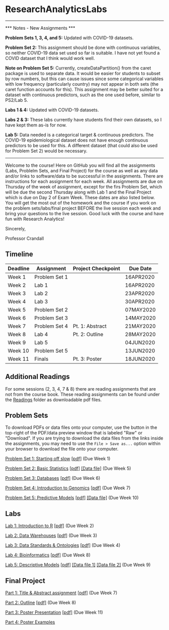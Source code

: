 # ResearchAnalyticsLabs
******
*** Notes - New Assignments ***

**Problem Sets 1, 3, 4, and 5:** Updated with COVID-19 datasets.

**Problem Set 2:** This assignment should be done with continuous variables, so neither COVID-19 data set used so far is suitable. I have not yet found a COVID dataset that I think would work well.

**Note on Problem Set 5:** Currently, createDataPartition() from the caret package is used to separate data. It would be easier for students to subset by row numbers, but this can cause issues since some categorical variables with low frequency (particularly country) may not appear in both sets (the caret function accounts for this). This assignment may be better suited for a dataset with continuous predictors, such as the one used before, similar to PS2/Lab 5.

**Labs 1 & 4:** Updated with COVID-19 datasets.

**Labs 2 & 3:** These labs currently have students find their own datasets, so I have kept them as-is for now.

**Lab 5:** Data needed is a categorical target & continuous predictors. The COVID-19 epidemiological dataset does not have enough continuous predictors to be used for this. A different dataset (that could also be used for Problem Set 2) would be necessary.

******

Welcome to the course! Here on GitHub you will find all the assignments (Labs, Problelm Sets, and Final Project) for the course as well as any data and/or links to software/data to be successful in the assignments. There are instructions for each assignment for each week. All assignments are due on Thursday of the week of assignment, except for the firs Problem Set, which will be due the second Thursday along with Lab 1 and the Final Project which is due on Day 2 of Exam Week. These dates are also listed below. You will get the most out of the homework and the course if you work on the problem sets/labs/final project BEFORE the live session each week and bring your questions to the live session. Good luck with the course and have fun with Research Analytics!

Sincerely,

Professor Crandall

## Timeline
| Deadline | Assignment | Project Checkpoint | Due Date |
|:---------|-----------------|--------------------|-------------|
| Week 1 | Problem Set 1 | | 16APR2020 |
| Week 2 | Lab 1 | | 16APR2020 |
| Week 3 | Lab 2 | | 23APR2020 |
| Week 4 | Lab 3 | | 30APR2020 |
| Week 5 | Problem Set 2 | | 07MAY2020 |
| Week 6 | Problem Set 3 | | 14MAY2020 |
| Week 7 | Problem Set 4 | Pt. 1: Abstract | 21MAY2020 |
| Week 8 | Lab 4| Pt. 2: Outline | 28MAY2020 |
| Week 9 | Lab 5 | | 04JUN2020 |
| Week 10 | Problem Set 5 | | 13JUN2020 |
| Week 11 | Finals | Pt. 3: Poster | 18JUN2020 |

## Additional Readings
For some sessions (2, 3, 4, 7 & 8) there are reading assignments that are not from the course book.  These reading assignments can be found under the [Readings](Readings/) folder as downloadable pdf files.

## Problem Sets

To download PDFs or data files onto your computer, use the button in the top-right of the PDF/data preview window that is labeled "Raw" or "Download". If you are trying to download the data files from the links inside the assignments, you may need to use the `File > Save as...` option within your browser to download the file onto your computer.

[Problem Set 1: Starting off slow](ProblemSets/PS1/PS1.md)  [[pdf]](ProblemSets/PS1/PS1.pdf) (Due Week 1)

[Problem Set 2: Basic Statistics](ProblemSets/PS2/PS2.md)  [[pdf]](ProblemSets/PS2/PS2.pdf) [[Data file]](ProblemSets/PS2/Session5PimaDiabetes.csv) (Due Week 5)

[Problem Set 3: Databases](ProblemSets/PS3/PS3.md)  [[pdf]](ProblemSets/PS3/PS3.pdf) (Due Week 6)

[Problem Set 4: Introduction to Genomics](ProblemSets/PS4/PS4.md)  [[pdf]](ProblemSets/PS4/PS4.pdf) (Due Week 7)

[Problem Set 5: Predictive Models](ProblemSets/PS5/PS5.md)  [[pdf]](ProblemSets/PS5/PS5.pdf) [[Data file]](ProblemSets/PS5/Session10PimaDiabetesCleanRand.csv) (Due Week 10)

## Labs
[Lab 1: Introduction to R](Labs/Lab1/Lab1.md)  [[pdf]](Labs/Lab1/Lab1.pdf) (Due Week 2)

[Lab 2: Data Warehouses](Labs/Lab2/Lab2.md)  [[pdf]](Labs/Lab2/Lab2.pdf) (Due Week 3)

[Lab 3: Data Standards & Ontologies](Labs/Lab3/Lab3.md)  [[pdf]](Labs/Lab3/Lab3.pdf) (Due Week 4)

[Lab 4: Bioinformatics](Labs/Lab4/Lab4.md)  [[pdf]](Labs/Lab4/Lab4.pdf) (Due Week 8)

[Lab 5: Descriptive Models](Labs/Lab5/Lab5.md)  [[pdf]](Labs/Lab5/Lab5.pdf) [[Data file 1]](Labs/Lab5/Session9GeneExpression1000.csv) [[Data file 2]](Labs/Lab5/Session9labels.csv) (Due Week 9) 

## Final Project
[Part 1: Title & Abstract assignment](Project/Part1.md) [[pdf]](Project/Part1.pdf) (Due Week 7)

[Part 2: Outline](Project/Part2.md) [[pdf]](Project/Part2.pdf) (Due Week 8)

[Part 3: Poster Presentation](Project/Part3.md) [[pdf]](Project/Part3.pdf) (Due Week 11)

[Part 4: Poster Examples](Project/)
